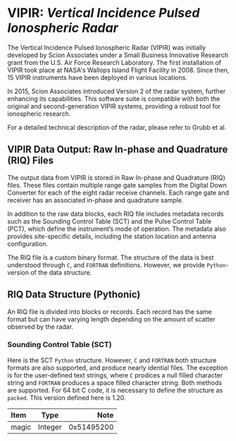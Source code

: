 <!-- 
Author(s): Shibaji Chakraborty

Disclaimer:

-->

# VIPIR: _Vertical Incidence Pulsed Ionospheric Radar_
The Vertical Incidence Pulsed Ionospheric Radar (VIPIR) was initially developed by Scion Associates under a Small Business Innovative Research grant from the U.S. Air Force Research Laboratory. The first installation of VIPIR took place at NASA's Wallops Island Flight Facility in 2008. Since then, 15 VIPIR instruments have been deployed in various locations.

In 2015, Scion Associates introduced Version 2 of the radar system, further enhancing its capabilities. This software suite is compatible with both the original and second-generation VIPIR systems, providing a robust tool for ionospheric research.

For a detailed technical description of the radar, please refer to Grubb et al.

## VIPIR Data Output: Raw In-phase and Quadrature (RIQ) Files
The output data from VIPIR is stored in Raw In-phase and Quadrature (RIQ) files. These files contain multiple range gate samples from the Digital Down Converter for each of the eight radar receive channels. Each range gate and receiver has an associated in-phase and quadrature sample.

In addition to the raw data blocks, each RIQ file includes metadata records such as the Sounding Control Table (SCT) and the Pulse Control Table (PCT), which define the instrument’s mode of operation. The metadata also provides site-specific details, including the station location and antenna configuration.

The RIQ file is a custom binary format. The structure of the data is best understood through `C`, and `FORTRAN` definitions. However, we provide `Python`-version of the data structure. 

## RIQ Data Structure (Pythonic)
An RIQ file is divided into blocks or records. Each record has the same format but can have varying length depending on the amount of scatter observed by the radar.

### Sounding Control Table (SCT)
Here is the SCT `Python` structure. However, `C` and `FORTRAN` both structure formats are also supported, and produce nearly idential files. The exception is for the user-defined text strings, where `C` prodices a null filled character string and `FORTRAN` produces a space filled character string. Both methods are supported. For 64 bit C code, it is necessary to define the structure as `packed`. This version defined here is 1.20.

| Item              | Type     | Note  |
| :---------------- | :------: | ----: |
| magic             |  Integer        | 0x51495200|